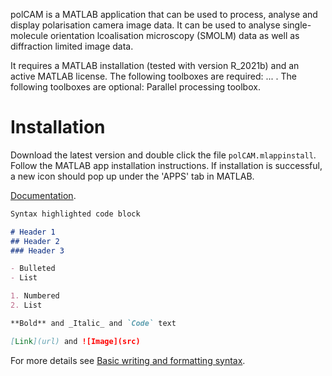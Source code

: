 polCAM is a MATLAB application that can be used to process, analyse and display polarisation camera image data. It can be used to analyse single-molecule orientation lcoalisation microscopy (SMOLM) data as well as diffraction limited image data.

It requires a MATLAB installation (tested with version R_2021b) and an active MATLAB license. The following toolboxes are required: ... . The following toolboxes are optional: Parallel processing toolbox.


# Installation

Download the latest version and double click the file `polCAM.mlappinstall`. Follow the MATLAB app installation instructions. If installation is successful, a new icon should pop up under the 'APPS' tab in MATLAB.


[Documentation](./documentation.md).


```markdown
Syntax highlighted code block

# Header 1
## Header 2
### Header 3

- Bulleted
- List

1. Numbered
2. List

**Bold** and _Italic_ and `Code` text

[Link](url) and ![Image](src)
```

For more details see [Basic writing and formatting syntax](https://docs.github.com/en/github/writing-on-github/getting-started-with-writing-and-formatting-on-github/basic-writing-and-formatting-syntax).
